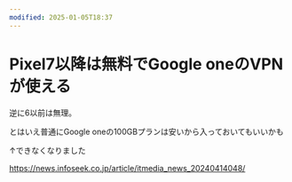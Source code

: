 ```yaml
---
modified: 2025-01-05T18:37
---
```

# Pixel7以降は無料でGoogle oneのVPNが使える

逆に6以前は無理。

とはいえ普通にGoogle oneの100GBプランは安いから入っておいてもいいかも

↑できなくなりました

https://news.infoseek.co.jp/article/itmedia_news_20240414048/